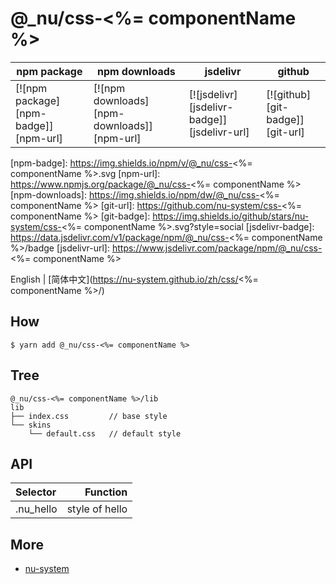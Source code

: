 # @\_nu/css-<%= componentName %>

| npm package| npm downloads| jsdelivr |  github |
| --------------- | ------------------------------ | ------ | ----------------------- |
| [![npm package][npm-badge]][npm-url] | [![npm downloads][npm-downloads]][npm-url] | [![jsdelivr][jsdelivr-badge]][jsdelivr-url] | [![github][git-badge]][git-url] |

[npm-badge]: https://img.shields.io/npm/v/@_nu/css-<%= componentName %>.svg
[npm-url]: https://www.npmjs.org/package/@_nu/css-<%= componentName %>
[npm-downloads]: https://img.shields.io/npm/dw/@_nu/css-<%= componentName %>
[git-url]: https://github.com/nu-system/css-<%= componentName %>
[git-badge]: https://img.shields.io/github/stars/nu-system/css-<%= componentName %>.svg?style=social
[jsdelivr-badge]: https://data.jsdelivr.com/v1/package/npm/@_nu/css-<%= componentName %>/badge
[jsdelivr-url]: https://www.jsdelivr.com/package/npm/@_nu/css-<%= componentName %>

English | [简体中文](https://nu-system.github.io/zh/css/<%= componentName %>/)

## How

```
$ yarn add @_nu/css-<%= componentName %>
```

## Tree

```
@_nu/css-<%= componentName %>/lib
lib
├── index.css         // base style
└── skins
    └── default.css   // default style
```

## API

| Selector            |           Function |
| :------------------ | -----------------: |
| .nu_hello           |     style of hello |


## More

- [nu-system](https://nu-system.github.io/)
